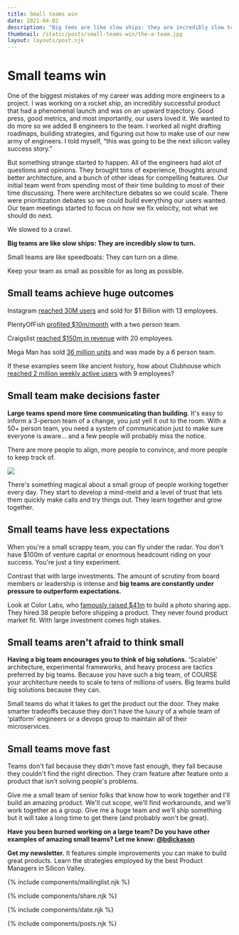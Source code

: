 ```yaml
---
title: Small teams win
date: 2021-04-02
description: "Big tems are like slow ships: they are incredibly slow to turn. Small teams are like speedboats: They can turn on a dime. Keep your team as small as possible."
thumbnail: /static/posts/small-teams-win/the-a-team.jpg
layout: layouts/post.njk
---
```


# Small teams win

One of the biggest mistakes of my career was adding more engineers to a project. I was working on a rocket ship, an incredibly successful product that had a phenomenal launch and was on an upward trajectory. Good press, good metrics, and most importantly, our users loved it. We wanted to do more so we added 8 engineers to the team. I worked all night drafting roadmaps, building strategies, and figuring out how to make use of our new army of engineers. I told myself, “this was going to be the next silicon valley success story.”

But something strange started to happen. All of the engineers had alot of questions and opinions. They brought tons of experience, thoughts around better architecture, and a bunch of other ideas for compelling features. Our initial team went from spending most of their time building to most of their time discussing. There were architecture debates so we could scale. There were prioritization debates so we could build everything our users wanted. Our team meetings started to focus on how we fix velocity, not what we should do next.

We slowed to a crawl.

**Big teams are like slow ships: They are incredibly slow to turn.**

Small teams are like speedboats: They can turn on a dime.

Keep your team as small as possible for as long as possible.

## Small teams achieve huge outcomes

Instagram [reached 30M users](https://www.vox.com/2017/4/9/15235940/facebook-instagram-acquisition-anniversary) and sold for $1 Billion with 13 employees.

PlentyOfFish [profited $10m/month](https://www.businessinsider.com/how-markus-frind-bootstrapped-plentyoffish-and-sold-it-for-575-million-2015-7) with a two person team.

Craigslist [reached $150m in revenue](https://web.archive.org/web/20110827133025/http://gawker.com/valleywag/tech/mythbusting/craig-newmark-filthy-rich-on-ebays-millions-283002.php) with 20 employees.

Mega Man has sold [36 million units](https://en.wikipedia.org/wiki/Mega_Man_(1987_video_game)#Development) and was made by a 6 person team.

If these examples seem like ancient history, how about Clubhouse which [reached 2 million weekly active users](https://influencermarketinghub.com/clubhouse-stats/) with 9 employees?

## Small team make decisions faster

**Large teams spend more time communicating than building**. It's easy to inform a 3-person team of a change, you just yell it out to the room. With a 50+ person team, you need a system of communication just to make sure everyone is aware... and a few people will probably miss the notice.

There are more people to align, more people to convince, and more people to keep track of.

<img src="{{ thumbnail }}" />

There's something magical about a small group of people working together every day. They start to develop a mind-meld and a level of trust that lets them quickly make calls and try things out. They learn together and grow together.

## Small teams have less expectations

When you're a small scrappy team, you can fly under the radar.  You don't have $100m of venture capital or enormous headcount riding on your success. You're just a tiny experiment.

Contrast that with large investments. The amount of scrutiny from board members or leadership is intense and **big teams are constantly under pressure to outperform expectations.**

Look at Color Labs, who [famously raised $41m](https://collapsed.co/startups/color-labs) to build a photo sharing app. They hired 38 people before shipping a product. They never found product market fit. With large investment comes high stakes.

## Small teams aren't afraid to think small

**Having a big team encourages you to think of big solutions.** 'Scalable' architecture, experimental frameworks, and heavy process are tactics preferred by big teams. Because you have such a big team, of COURSE your architecture needs to scale to tens of millions of users. Big teams build big solutions because they can.

Small teams do what it takes to get the product out the door. They make smarter tradeoffs because they don't have the luxury of a whole team of 'platform' engineers or a devops group to maintain all of their microservices.


## Small teams move fast

Teams don't fail because they didn't move fast enough, they fail because they couldn't find the right direction. They cram feature after feature onto a product that isn't solving people's problems.

Give me a small team of senior folks that know how to work together and I'll build an amazing product. We'll cut scope, we'll find workarounds, and we'll work together as a group. Give me a huge team and we'll ship something but it will take a long time to get there (and probably won't be great).

**Have you been burned working on a large team? Do you have other examples of amazing small teams? Let me know: [@bdickason](http://twitter.com/bdickason)**

<strong>Get my newsletter.</strong>  It features simple improvements you can make to build great products. Learn the strategies employed by the best Product Managers in Silicon Valley.

{% include components/mailinglist.njk %}

{% include components/share.njk %}

{% include components/date.njk %}

{% include components/posts.njk %}